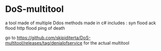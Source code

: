 # DoS-multitool
a tool made of multiple Ddos methods made in c# 
includes :
syn flood 
ack flood 
http flood 
ping of death


go to https://github.com/skipiditerta/DoS-multitool/releases/tag/denialofservice for the actual multitool
